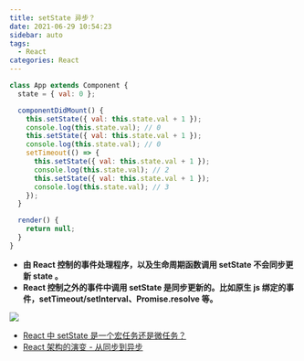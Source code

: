 ```yaml
---
title: setState 异步？
date: 2021-06-29 10:54:23
sidebar: auto
tags:
  - React
categories: React
---
```


```jsx
class App extends Component {
  state = { val: 0 };

  componentDidMount() {
    this.setState({ val: this.state.val + 1 });
    console.log(this.state.val); // 0
    this.setState({ val: this.state.val + 1 });
    console.log(this.state.val); // 0
    setTimeout(() => {
      this.setState({ val: this.state.val + 1 });
      console.log(this.state.val); // 2
      this.setState({ val: this.state.val + 1 });
      console.log(this.state.val); // 3
    });
  }

  render() {
    return null;
  }
}
```

- **由 React 控制的事件处理程序，以及生命周期函数调用 setState 不会同步更新 state 。**
- **React 控制之外的事件中调用 setState 是同步更新的。比如原生 js 绑定的事件，setTimeout/setInterval、Promise.resolve 等。**

![](https://gitee.com/alvin0216/cdn/raw/master/img/react/setState.png)

- [React 中 setState 是一个宏任务还是微任务？](https://juejin.cn/post/6992006476558499853?from=main_page)
- [React 架构的演变 - 从同步到异步](https://blog.shenfq.com/posts/2020/React%20%E6%9E%B6%E6%9E%84%E7%9A%84%E6%BC%94%E5%8F%98%20-%20%E4%BB%8E%E5%90%8C%E6%AD%A5%E5%88%B0%E5%BC%82%E6%AD%A5.html)
